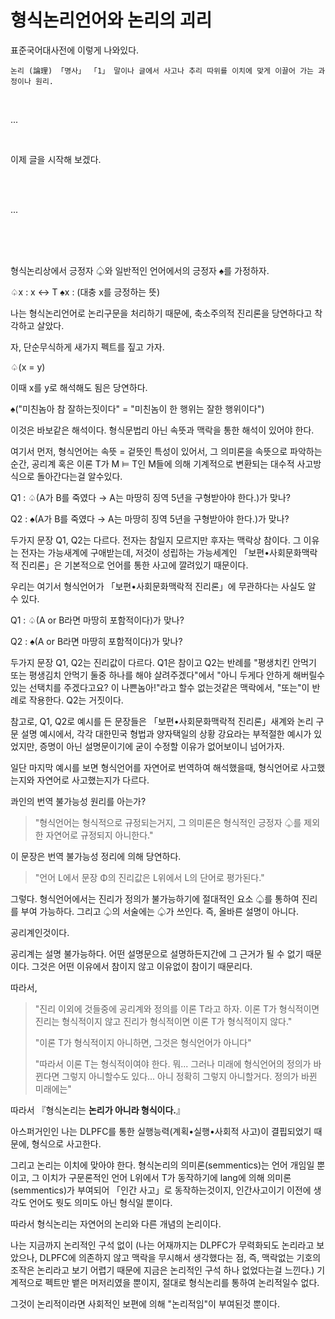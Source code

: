 # 형식논리언어와 논리의 괴리

표준국어대사전에 이렇게 나와있다.
```
논리 (論理) 「명사」 「1」 말이나 글에서 사고나 추리 따위를 이치에 맞게 이끌어 가는 과정이나 원리.
```

<br>

...

<br>

이제 글을 시작해 보겠다.

<br>

<br>

...

<br>

<br>

<br>

형식논리상에서 긍정자 ♤와 일반적인 언어에서의 긍정자 ♠︎를 가정하자.

♤x : x ↔ T
♠︎x : (대충 x를 긍정하는 뜻)

나는 형식논리언어로 논리구문을 처리하기 때문에, 축소주의적 진리론을 당연하다고 착각하고 살았다.

자, 단순무식하게 새가지 펙트를 짚고 가자.

♤(x = y)

이때 x를 y로 해석해도 됨은 당연하다.

♠︎("미친놈아 참 잘하는짓이다" = "미친놈이 한 행위는 잘한 행위이다")

이것은 바보같은 해석이다. 형식문법리 아닌 속뜻과 맥락을 통한 해석이 있어야 한다.

여기서 먼저, 형식언어는 속뜻 = 겉뜻인 특성이 있어서, 그 의미론을 속뜻으로 파악하는 순간, 공리계 혹은 이론 T가 M ⊨ T인 M들에 의해 기계적으로 변환되는 대수적 사고방식으로 돌아간다는걸 알수있다.

Q1 : ♤(A가 B를 죽였다 → A는 마땅히 징역 5년을 구형받아야 한다.)가 맞나?

Q2 : ♠︎(A가 B를 죽였다 → A는 마땅히 징역 5년을 구형받아야 한다.)가 맞나?

두가지 문장 Q1, Q2는 다르다. 전자는 참일지 모르지만 후자는 맥락상 참이다. 그 이유는 전자는 가능새계에 구애받는데, 저것이 성립하는 가능세계인 「보편•사회문화맥락적 진리론」은 기본적으로 언어를 통한 사고에 깔려있기 때문이다.

우리는 여기서 형식언어가 「보편•사회문화맥락적 진리론」에 무관하다는 사실도 알 수 있다.

Q1 : ♤(A or B라면 마땅히 포함적이다)가 맞나?

Q2 : ♠︎(A or B라면 마땅히 포함적이다)가 맞나?

두가지 문장 Q1, Q2는 진리값이 다르다. Q1은 참이고 Q2는 반례를 "평생치킨 안먹기 또는 평생김치 안먹기 둘중 하나를 해야 살려주겠다"에서 "아니 두게다 안하게 해버릴수 있는 선택치를 주겠다고요? 이 나쁜놈아!"라고 할수 없는것같은 맥락에서, "또는"이 반례로 작용한다. Q2는 거짓이다.

참고로, Q1, Q2로 예시를 든 문장들은 「보편•사회문화맥락적 진리론」새계와 논리 구문 설명 예시에서, 각각 대한민국 형법과 양자택일의 상황 강요라는 부적절한 예시가 있었지만, 증명이 아닌 설명문이기에 굳이 수정할 이유가 없어보이니 넘어가자.

일단 마지막 예시를 보면 형식언어를 자연어로 번역하여 해석했을때, 형식언어로 사고했는지와 자연어로 사고했는지가 다르다.

콰인의 번역 불가능성 원리를 아는가?

> 
> "형식언어는 형식적으로 규정되는거지, 그 의미론은 형식적인 긍정자 ♤를 제외한 자연어로 규정되지 아니한다."
> 

이 문장은 번역 불가능성 정리에 의해 당연하다.

> 
> "언어 L에서 문장 Φ의 진리값은 L위에서 L의 단어로 평가된다."
> 

그렇다. 형식언어에서는 진리가 정의가 불가능하기에 절대적인 요소 ♤를 통하여 진리를 부여 가능하다.
그리고 ♤의 서술에는 ♤가 쓰인다. 즉, 올바른 설명이 아니다.

공리계인것이다.

공리계는 설명 불가능하다. 어떤 설명문으로 설명하든지간에 그 근거가 될 수 없기 때문이다. 그것은 어떤 이유에서 참이지 않고 이유없이 참이기 때문리다.

따라서,

> 
> "진리 이외에 것들중에 공리계와 정의를 이론 T라고 하자. 이론 T가 형식적이면 진리는 형식적이지 않고 진리가 형식적이면 이론 T가 형식적이지 않다."
> 
> "이론 T가 형식적이지 아니하면, 그것은 형식언어가 아니다"
> 
> "따라서 이론 T는 형식적이여야 한다. 뭐... 그러나 미래에 형식언어의 정의가 바뀐다면 그렇지 아니할수도 있다... 아니 정확히 그렇지 아니할거다. 정의가 바뀐 미래에는"
> 

따라서 『형식논리는 **논리가 아니라 형식이다.**』

아스퍼거인인 나는 DLPFC를 통한 실행능력(계획•실행•사회적 사고)이 결핍되었기 때문에, 형식으로 사고한다.

그리고 논리는 이치에 맞아야 한다. 형식논리의 의미론(semmentics)는 언어 개임일 뿐이고,
그 이치가 구문론적인 언어 L위에서 T가 동작하기에 lang에 의해 의미론(semmentics)가 부여되어 「인간 사고」로 동작하는것이지, 인간사고이기 이전에 생각도 언어도 뭣도 의미도 아닌 형식일 뿐이다.

따라서 형식논리는 자연어의 논리와 다른 개념의 논리이다.

나는 지금까지 논리적인 구석 없이 (나는 어재까지는 DLPFC가 무력화되도 논리라고 보았으나, DLPFC에 의존하지 않고 맥락을 무시해서 생각했다는 점, 즉, 맥락없는 기호의 조작은 논리라고 보기 어렵기 때문에 지금은 논리적인 구석 하나 없었다는걸 느낀다.) 기계적으로 펙트만 뱉은 머저리였을 뿐이지, 절대로 형식논리를 통하여 논리적일수 없다.

그것이 논리적이라면 사회적인 보편에 의해 "논리적임"이 부여된것 뿐이다.